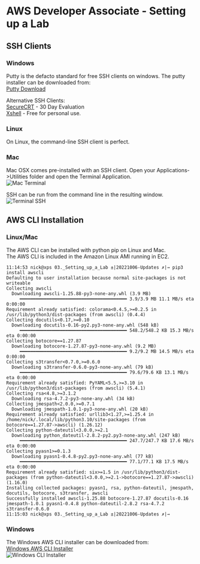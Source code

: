 # AWS Developer Associate - Setting up a Lab


## SSH Clients  

### Windows
Putty is the defacto standard for free SSH clients on windows.  The putty installer can be downloaded from:  
[Putty Download](https://www.chiark.greenend.org.uk/~sgtatham/putty/latest.html)

Alternative SSH Clients:  
[SecureCRT](https://www.vandyke.com/products/securecrt/) - 30 Day Evaluation  
[Xshell](https://www.netsarang.com/en/xshell/) - Free for personal use.

### Linux
On Linux, the command-line SSH client is perfect.

### Mac
Mac OSX comes pre-installed with an SSH client.  Open your Applications->Utilities folder and open the Terminal Application.  
![Mac Terminal](https://bitbucket.org/awsdevguru/awsdevassoc/raw/cd3108e6d85d08f561136505f372f2728048a562/03._Setting_up_a_Lab/images/terminal_ssh.png)

SSH can be run from the command line in the resulting window.  
![Terminal SSH](https://bitbucket.org/awsdevguru/awsdevassoc/raw/cd3108e6d85d08f561136505f372f2728048a562/03._Setting_up_a_Lab/images/terminal_ssh.png)


## AWS CLI Installation

### Linux/Mac
The AWS CLI can be installed with python pip on Linux and Mac.  
The AWS CLI is included in the Amazon Linux AMI running in EC2.  
```
11:14:53 nick@xps 03._Setting_up_a_Lab ±|20221006-Updates ✗|→ pip3 install awscli
Defaulting to user installation because normal site-packages is not writeable
Collecting awscli
  Downloading awscli-1.25.88-py3-none-any.whl (3.9 MB)
     ━━━━━━━━━━━━━━━━━━━━━━━━━━━━━━━━━━━━━━━━ 3.9/3.9 MB 11.1 MB/s eta 0:00:00
Requirement already satisfied: colorama<0.4.5,>=0.2.5 in /usr/lib/python3/dist-packages (from awscli) (0.4.4)
Collecting docutils<0.17,>=0.10
  Downloading docutils-0.16-py2.py3-none-any.whl (548 kB)
     ━━━━━━━━━━━━━━━━━━━━━━━━━━━━━━━━━━━━━━━━ 548.2/548.2 KB 15.3 MB/s eta 0:00:00
Collecting botocore==1.27.87
  Downloading botocore-1.27.87-py3-none-any.whl (9.2 MB)
     ━━━━━━━━━━━━━━━━━━━━━━━━━━━━━━━━━━━━━━━━ 9.2/9.2 MB 14.5 MB/s eta 0:00:00
Collecting s3transfer<0.7.0,>=0.6.0
  Downloading s3transfer-0.6.0-py3-none-any.whl (79 kB)
     ━━━━━━━━━━━━━━━━━━━━━━━━━━━━━━━━━━━━━━━━ 79.6/79.6 KB 13.1 MB/s eta 0:00:00
Requirement already satisfied: PyYAML<5.5,>=3.10 in /usr/lib/python3/dist-packages (from awscli) (5.4.1)
Collecting rsa<4.8,>=3.1.2
  Downloading rsa-4.7.2-py3-none-any.whl (34 kB)
Collecting jmespath<2.0.0,>=0.7.1
  Downloading jmespath-1.0.1-py3-none-any.whl (20 kB)
Requirement already satisfied: urllib3<1.27,>=1.25.4 in /home/nick/.local/lib/python3.10/site-packages (from botocore==1.27.87->awscli) (1.26.12)
Collecting python-dateutil<3.0.0,>=2.1
  Downloading python_dateutil-2.8.2-py2.py3-none-any.whl (247 kB)
     ━━━━━━━━━━━━━━━━━━━━━━━━━━━━━━━━━━━━━━━━ 247.7/247.7 KB 17.6 MB/s eta 0:00:00
Collecting pyasn1>=0.1.3
  Downloading pyasn1-0.4.8-py2.py3-none-any.whl (77 kB)
     ━━━━━━━━━━━━━━━━━━━━━━━━━━━━━━━━━━━━━━━━ 77.1/77.1 KB 17.5 MB/s eta 0:00:00
Requirement already satisfied: six>=1.5 in /usr/lib/python3/dist-packages (from python-dateutil<3.0.0,>=2.1->botocore==1.27.87->awscli) (1.16.0)
Installing collected packages: pyasn1, rsa, python-dateutil, jmespath, docutils, botocore, s3transfer, awscli
Successfully installed awscli-1.25.88 botocore-1.27.87 docutils-0.16 jmespath-1.0.1 pyasn1-0.4.8 python-dateutil-2.8.2 rsa-4.7.2 s3transfer-0.6.0
11:15:03 nick@xps 03._Setting_up_a_Lab ±|20221006-Updates ✗|→ 
```


### Windows
The Windows AWS CLI installer can be downloaded from:  
[Windows AWS CLI Installer](https://docs.aws.amazon.com/cli/latest/userguide/awscli-install-windows.html)  
![Windows CLI Installer](https://bitbucket.org/awsdevguru/awsdevassoc/raw/cd3108e6d85d08f561136505f372f2728048a562/03._Setting_up_a_Lab/images/windows_aws_cli_version.PNG)
